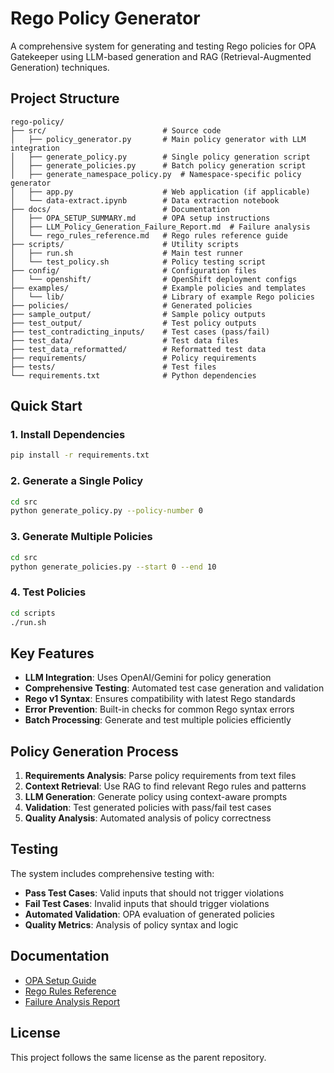 # Rego Policy Generator

A comprehensive system for generating and testing Rego policies for OPA Gatekeeper using LLM-based generation and RAG (Retrieval-Augmented Generation) techniques.

## Project Structure

```
rego-policy/
├── src/                          # Source code
│   ├── policy_generator.py       # Main policy generator with LLM integration
│   ├── generate_policy.py        # Single policy generation script
│   ├── generate_policies.py      # Batch policy generation script
│   ├── generate_namespace_policy.py  # Namespace-specific policy generator
│   ├── app.py                    # Web application (if applicable)
│   └── data-extract.ipynb        # Data extraction notebook
├── docs/                         # Documentation
│   ├── OPA_SETUP_SUMMARY.md      # OPA setup instructions
│   ├── LLM_Policy_Generation_Failure_Report.md  # Failure analysis
│   └── rego_rules_reference.md   # Rego rules reference guide
├── scripts/                      # Utility scripts
│   ├── run.sh                    # Main test runner
│   └── test_policy.sh            # Policy testing script
├── config/                       # Configuration files
│   └── openshift/                # OpenShift deployment configs
├── examples/                     # Example policies and templates
│   └── lib/                      # Library of example Rego policies
├── policies/                     # Generated policies
├── sample_output/                # Sample policy outputs
├── test_output/                  # Test policy outputs
├── test_contradicting_inputs/    # Test cases (pass/fail)
├── test_data/                    # Test data files
├── test_data_reformatted/        # Reformatted test data
├── requirements/                 # Policy requirements
├── tests/                        # Test files
└── requirements.txt              # Python dependencies
```

## Quick Start

### 1. Install Dependencies
```bash
pip install -r requirements.txt
```

### 2. Generate a Single Policy
```bash
cd src
python generate_policy.py --policy-number 0
```

### 3. Generate Multiple Policies
```bash
cd src
python generate_policies.py --start 0 --end 10
```

### 4. Test Policies
```bash
cd scripts
./run.sh
```

## Key Features

- **LLM Integration**: Uses OpenAI/Gemini for policy generation
- **Comprehensive Testing**: Automated test case generation and validation
- **Rego v1 Syntax**: Ensures compatibility with latest Rego standards
- **Error Prevention**: Built-in checks for common Rego syntax errors
- **Batch Processing**: Generate and test multiple policies efficiently

## Policy Generation Process

1. **Requirements Analysis**: Parse policy requirements from text files
2. **Context Retrieval**: Use RAG to find relevant Rego rules and patterns
3. **LLM Generation**: Generate policy using context-aware prompts
4. **Validation**: Test generated policies with pass/fail test cases
5. **Quality Analysis**: Automated analysis of policy correctness

## Testing

The system includes comprehensive testing with:
- **Pass Test Cases**: Valid inputs that should not trigger violations
- **Fail Test Cases**: Invalid inputs that should trigger violations
- **Automated Validation**: OPA evaluation of generated policies
- **Quality Metrics**: Analysis of policy syntax and logic

## Documentation

- [OPA Setup Guide](docs/OPA_SETUP_SUMMARY.md)
- [Rego Rules Reference](docs/rego_rules_reference.md)
- [Failure Analysis Report](docs/LLM_Policy_Generation_Failure_Report.md)


## License

This project follows the same license as the parent repository.
